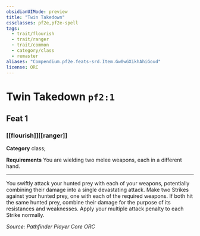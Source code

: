 ```yaml
---
obsidianUIMode: preview
title: "Twin Takedown"
cssclasses: pf2e,pf2e-spell
tags:
  - trait/flourish
  - trait/ranger
  - trait/common
  - category/class
  - remaster
aliases: "Compendium.pf2e.feats-srd.Item.Gw0wGXikhAhiGoud"
license: ORC
---
```

# Twin Takedown `pf2:1`
## Feat 1
### [[flourish]][[ranger]]

**Category** class; 




**Requirements** You are wielding two melee weapons, each in a different hand.

* * *

You swiftly attack your hunted prey with each of your weapons, potentially combining their damage into a single devastating attack. Make two Strikes against your hunted prey, one with each of the required weapons. If both hit the same hunted prey, combine their damage for the purpose of its resistances and weaknesses. Apply your multiple attack penalty to each Strike normally.

*Source: Pathfinder Player Core*
*ORC*